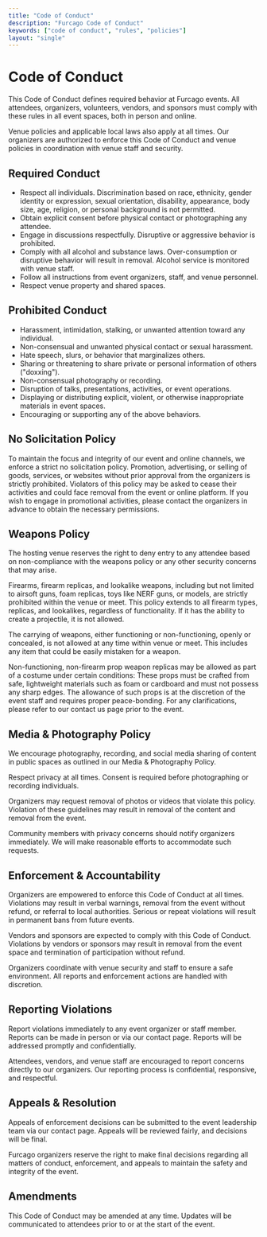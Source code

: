 ```yaml
---
title: "Code of Conduct"
description: "Furcago Code of Conduct"
keywords: ["code of conduct", "rules", "policies"]
layout: "single"
---
```


# Code of Conduct

This Code of Conduct defines required behavior at Furcago events. All attendees, organizers, volunteers, vendors, and sponsors must comply with these rules in all event spaces, both in person and online.

Venue policies and applicable local laws also apply at all times. Our organizers are authorized to enforce this Code of Conduct and venue policies in coordination with venue staff and security.

## Required Conduct

- Respect all individuals. Discrimination based on race, ethnicity, gender identity or expression, sexual orientation, disability, appearance, body size, age, religion, or personal background is not permitted.
- Obtain explicit consent before physical contact or photographing any attendee.
- Engage in discussions respectfully. Disruptive or aggressive behavior is prohibited.
- Comply with all alcohol and substance laws. Over-consumption or disruptive behavior will result in removal. Alcohol service is monitored with venue staff.
- Follow all instructions from event organizers, staff, and venue personnel.
- Respect venue property and shared spaces.

## Prohibited Conduct

- Harassment, intimidation, stalking, or unwanted attention toward any individual.
- Non-consensual and unwanted physical contact or sexual harassment.
- Hate speech, slurs, or behavior that marginalizes others.
- Sharing or threatening to share private or personal information of others ("doxxing").
- Non-consensual photography or recording.
- Disruption of talks, presentations, activities, or event operations.
- Displaying or distributing explicit, violent, or otherwise inappropriate materials in event spaces.
- Encouraging or supporting any of the above behaviors.

## No Solicitation Policy

To maintain the focus and integrity of our event and online channels, we enforce a strict no solicitation policy. Promotion, advertising, or selling of goods, services, or websites without prior approval from the organizers is strictly prohibited. Violators of this policy may be asked to cease their activities and could face removal from the event or online platform. If you wish to engage in promotional activities, please contact the organizers in advance to obtain the necessary permissions.

## Weapons Policy

The hosting venue reserves the right to deny entry to any attendee based on non-compliance with the weapons policy or any other security concerns that may arise.

Firearms, firearm replicas, and lookalike weapons, including but not limited to airsoft guns, foam replicas, toys like NERF guns, or models, are strictly prohibited within the venue or meet. This policy extends to all firearm types, replicas, and lookalikes, regardless of functionality. If it has the ability to create a projectile, it is not allowed.

The carrying of weapons, either functioning or non-functioning, openly or concealed, is not allowed at any time within venue or meet. This includes any item that could be easily mistaken for a weapon.

Non-functioning, non-firearm prop weapon replicas may be allowed as part of a costume under certain conditions: These props must be crafted from safe, lightweight materials such as foam or cardboard and must not possess any sharp edges. The allowance of such props is at the discretion of the event staff and requires proper peace-bonding. For any clarifications, please refer to our contact us page prior to the event.

## Media & Photography Policy

We encourage photography, recording, and social media sharing of content in public spaces as outlined in our Media & Photography Policy.

Respect privacy at all times. Consent is required before photographing or recording individuals.

Organizers may request removal of photos or videos that violate this policy. Violation of these guidelines may result in removal of the content and removal from the event.

Community members with privacy concerns should notify organizers immediately. We will make reasonable efforts to accommodate such requests.

## Enforcement & Accountability

Organizers are empowered to enforce this Code of Conduct at all times. Violations may result in verbal warnings, removal from the event without refund, or referral to local authorities. Serious or repeat violations will result in permanent bans from future events.

Vendors and sponsors are expected to comply with this Code of Conduct. Violations by vendors or sponsors may result in removal from the event space and termination of participation without refund.

Organizers coordinate with venue security and staff to ensure a safe environment. All reports and enforcement actions are handled with discretion.

## Reporting Violations

Report violations immediately to any event organizer or staff member. Reports can be made in person or via our contact page. Reports will be addressed promptly and confidentially.

Attendees, vendors, and venue staff are encouraged to report concerns directly to our organizers. Our reporting process is confidential, responsive, and respectful.

## Appeals & Resolution

Appeals of enforcement decisions can be submitted to the event leadership team via our contact page. Appeals will be reviewed fairly, and decisions will be final.

Furcago organizers reserve the right to make final decisions regarding all matters of conduct, enforcement, and appeals to maintain the safety and integrity of the event.

## Amendments

This Code of Conduct may be amended at any time. Updates will be communicated to attendees prior to or at the start of the event.
